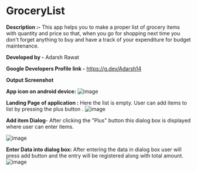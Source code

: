 # GroceryList

**Description :-** This app helps you to make a proper list of grocery items with quantity and price so that, when you go for shopping next time you don't forget anything to buy and have a track of your expenditure for budget maintenance.

**Developed by -** Adarsh Rawat

**Google Developers Profile link -** https://g.dev/Adarsh14

**Output Screenshot**

**App icon on android device:**
![image](https://user-images.githubusercontent.com/100958893/192089212-7b3e754a-82a8-4dd0-a0f1-466e0525ad2b.png)


**Landing Page of application :** Here the list is empty. User can add items to list by pressing the plus button .
![image](https://user-images.githubusercontent.com/100958893/192089410-4ab7a7dc-2c27-4078-ae47-5326916ac02f.png)

**Add item Dialog**- After clicking the "Plus" button this dialog box is displayed where user can enter items. 

![image](https://user-images.githubusercontent.com/100958893/192089515-322d9706-6f4f-4028-847d-8589d237dada.png)

**Enter Data into dialog box:** After entering the data in dialog box user will press add button and the entry will be registered along with total amount.
![image](https://user-images.githubusercontent.com/100958893/192090093-d48e15f3-2eb5-4a72-9f33-e9066b639997.png)


